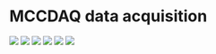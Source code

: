 #  MCCDAQ data acquisition

<img src="https://img.shields.io/pypi/v/DataAcquisition?style=flat-square"/> <img src="https://img.shields.io/pypi/format/MCCDAQ?style=flat-square"/> <img src="https://img.shields.io/github/languages/top/mlavvaf/MCCDAQ?style=flat-square"/>
<img src="https://img.shields.io/github/languages/code-size/mlavvaf/MCCDAQ?style=flat-square"/> <img src="https://img.shields.io/pypi/l/MCCDAQ?style=flat-square"/> <img src="https://img.shields.io/github/last-commit/mlavvaf/MCCDAQ?style=flat-square"/>
